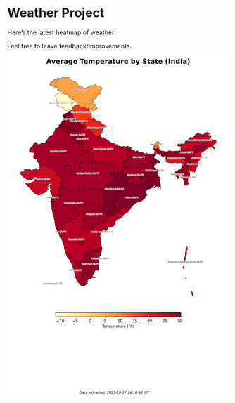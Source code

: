 # Weather Project

Here’s the latest heatmap of weather:

Feel free to leave feedback/improvements.

![India Heatmap](docs/assets/india_heatmap.png?v=FF4C26)
